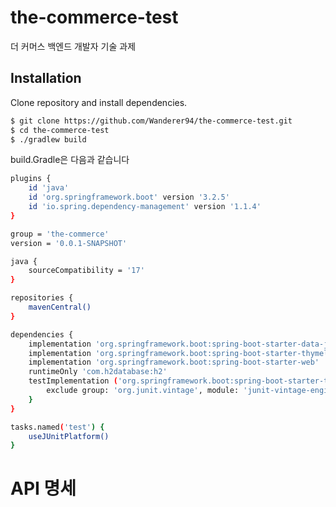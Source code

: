 # the-commerce-test
더 커머스 백엔드 개발자 기술 과제

## Installation
Clone repository and install dependencies.
```bash
$ git clone https://github.com/Wanderer94/the-commerce-test.git
$ cd the-commerce-test
$ ./gradlew build
```
build.Gradle은 다음과 같습니다
```bash
plugins {
	id 'java'
	id 'org.springframework.boot' version '3.2.5'
	id 'io.spring.dependency-management' version '1.1.4'
}

group = 'the-commerce'
version = '0.0.1-SNAPSHOT'

java {
	sourceCompatibility = '17'
}

repositories {
	mavenCentral()
}

dependencies {
	implementation 'org.springframework.boot:spring-boot-starter-data-jpa'
	implementation 'org.springframework.boot:spring-boot-starter-thymeleaf'
	implementation 'org.springframework.boot:spring-boot-starter-web'
	runtimeOnly 'com.h2database:h2'
	testImplementation ('org.springframework.boot:spring-boot-starter-test'){
		exclude group: 'org.junit.vintage', module: 'junit-vintage-engine'
	}
}

tasks.named('test') {
	useJUnitPlatform()
}
```

# API 명세
